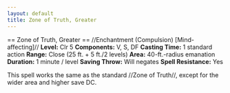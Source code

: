 ```yaml
---
layout: default
title: Zone of Truth, Greater
---
```


 == Zone of Truth, Greater ==
//Enchantment (Compulsion) [Mind-affecting]//
**Level:** Clr 5
**Components:** V, S, DF
**Casting Time:** 1 standard action
**Range:** Close (25 ft. + 5 ft./2 levels)
**Area:** 40-ft.-radius emanation
**Duration:** 1 minute / level
**Saving Throw:** Will negates
**Spell Resistance:** Yes

This spell works the same as the standard //Zone of Truth//, except for the wider area and higher save DC.
